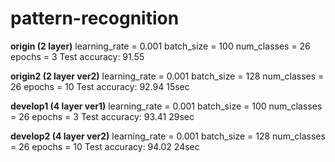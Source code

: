 # pattern-recognition

**origin (2 layer)**
learning_rate = 0.001 batch_size = 100 num_classes = 26 epochs = 3
Test accuracy: 91.55

**origin2 (2 layer ver2)**
learning_rate = 0.001 batch_size = 128 num_classes = 26 epochs = 10
Test accuracy: 92.94 15sec

**develop1 (4 layer ver1)**
learning_rate = 0.001 batch_size = 100 num_classes = 26 epochs = 3
Test accuracy: 93.41 29sec

**develop2 (4 layer ver2)**
learning_rate = 0.001 batch_size = 128 num_classes = 26 epochs = 10
Test accuracy: 94.02 24sec
